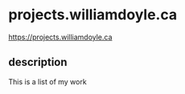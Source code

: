 # projects.williamdoyle.ca

https://projects.williamdoyle.ca

## description

This is a list of my work